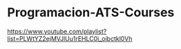 # Programacion-ATS-Courses

https://www.youtube.com/playlist?list=PLWtYZ2ejMVJlUu1rEHLC0i_oibctkl0Vh
